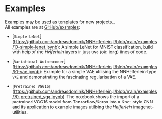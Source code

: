 # Examples

Examples may be used as templates for new projects...    
All examples are at [GitHub/examples](https://github.com/andreasdominik/NNHelferlein.jl/tree/main/examples):

+ [`Simple LeNet`]
  (https://github.com/andreasdominik/NNHelferlein.jl/blob/main/examples/10-simple-lenet.ipynb):
  A simple LeNet for MNIST classification, 
  build with help of the *Helferlein* layers in just two (ok: long) lines of code. 


+ [`Variational Autoencoder`]
  (https://github.com/andreasdominik/NNHelferlein.jl/blob/main/examples/51-vae.ipynb):
  Example for a simple VAE utilising the NNHelferlein-type `VAE` and demonstrating the
  fascinating regularisation of a VAE.


+ [`Pretrained VGG16`]
  (https://github.com/andreasdominik/NNHelferlein.jl/blob/main/examples/70-pretrained_vgg.ipynb):
  The notebook shows the import of a pretrained VGG16 model
  from Tensorflow/Keras into a Knet-style CNN
  and its application to example images utilising the
  *Helferlein* imagenet-utilities.